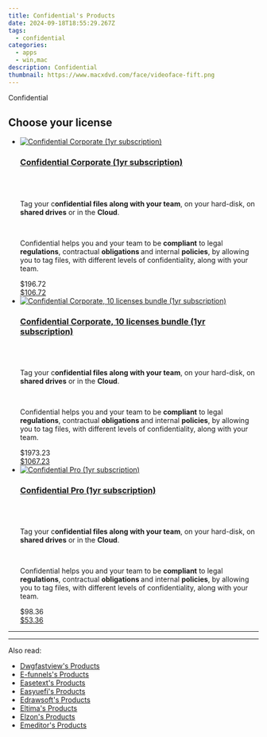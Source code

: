 ```yaml
---
title: Confidential's Products
date: 2024-09-18T18:55:29.267Z
tags: 
  - confidential
categories: 
  - apps
  - win,mac
description: Confidential
thumbnail: https://www.macxdvd.com/face/videoface-fift.png
---
```


Confidential

<!--__INIT__BEGIN__TAG__PRODUCTS__LIST__-->
<!--__INIT__END__TAG__PRODUCTS__LIST__-->

<!--__INIT__BEGIN__TAG__FEED_PRODUCTS__LIST__-->

## Choose your license

<div class="home-content-container">
  <ul class="home-article-list">
    <li class="home-article-item flex flex-row feedProduct">
      <div class="basis-1/3 lg:basis-1/4 xl:basis-1/5 relative flex justify-center items-center overflow-hidden">
                <a href="https://secure.2checkout.com/order/cart.php?PRODS=4718875&amp;QTY=1&amp;AFFILIATE=108875" class="w-24 h-24 md:w-28 md:h-28 lg:w-32 lg:h-32 xl:w-42 xl:h-42 max-w-24 max-h-24 md:max-w-28 md:max-h-28 lg:max-w-32 lg:max-h-32 xl:max-w-42 xl:max-h-42 -pt-2">
          <img src="https://secure.2checkout.com/images/merchant/1c94d7ee62364576f2f61996170fe903/products/Overlay-Violet.png" alt="Confidential Corporate (1yr subscription)" class="relative w-full h-full rounded-full object-cover dark:brightness-75 -mt-4 p-4">
        </a>
              </div>
      <div class="flex flex-col gap-5 px-7 pb-7 basis-2/3 lg:basis-3/4 xl:basis-4/5  pt-5">
        <h3 class="home-article-title"><a href="https://secure.2checkout.com/order/cart.php?PRODS=4718875&amp;QTY=1&amp;AFFILIATE=108875">Confidential Corporate (1yr subscription)</a></h3>
        <div class="home-article-content markdown-body">
                  <html><head></head><body><br>
<p>
	<br>
	Tag your c<strong>onfidential files along with your team</strong>, on your hard-disk, on <strong>shared drives</strong> or in the <strong>Cloud</strong>.</p>
<br>
<p>
	Confidential helps you and your team to be <strong>compliant</strong> to legal <strong>regulations</strong>, contractual <strong>obligations </strong>and internal <strong>policies</strong>, by allowing you to tag files, with different levels of confidentiality, along with your team.</p></body></html>                </div>
        <div class="flex flex-row feedProduct-Price">
          <div class="feedProduct-Price--Old">
            <span class="feedProduct-Price--Currency">$</span>196<span class="feedProduct-Price--Cents">.72</span>
          </div>
          <div class="">
            <a href="https://secure.2checkout.com/order/cart.php?PRODS=4718875&amp;QTY=1&amp;AFFILIATE=108875">
            <span class="feedProduct-Price--Currency">$</span>106<span class="feedProduct-Price--Cents">.72</span>
            </a>
          </div>
        </div>
      </div>
    </li>
    <li class="home-article-item flex flex-row feedProduct">
      <div class="basis-1/3 lg:basis-1/4 xl:basis-1/5 relative flex justify-center items-center overflow-hidden">
                <a href="https://secure.2checkout.com/order/cart.php?PRODS=4718876&amp;QTY=1&amp;AFFILIATE=108875" class="w-24 h-24 md:w-28 md:h-28 lg:w-32 lg:h-32 xl:w-42 xl:h-42 max-w-24 max-h-24 md:max-w-28 md:max-h-28 lg:max-w-32 lg:max-h-32 xl:max-w-42 xl:max-h-42 -pt-2">
          <img src="https://thmb.techidaily.com/056b5dc5bf38553fc5e62980ac558058cdfef6fae043dca04e140a16eeec969f.jpg" alt="Confidential Corporate, 10 licenses bundle (1yr subscription)" class="relative w-full h-full rounded-full object-cover dark:brightness-75 -mt-4 p-4">
        </a>
              </div>
      <div class="flex flex-col gap-5 px-7 pb-7 basis-2/3 lg:basis-3/4 xl:basis-4/5  pt-5">
        <h3 class="home-article-title"><a href="https://secure.2checkout.com/order/cart.php?PRODS=4718876&amp;QTY=1&amp;AFFILIATE=108875">Confidential Corporate, 10 licenses bundle (1yr subscription)</a></h3>
        <div class="home-article-content markdown-body">
                  <html><head></head><body><br>
<p>
	<br>
	Tag your c<strong>onfidential files along with your team</strong>, on your hard-disk, on <strong>shared drives</strong> or in the <strong>Cloud</strong>.</p>
<br>
<p>
	Confidential helps you and your team to be <strong>compliant</strong> to legal <strong>regulations</strong>, contractual <strong>obligations </strong>and internal <strong>policies</strong>, by allowing you to tag files, with different levels of confidentiality, along with your team.</p></body></html>                </div>
        <div class="flex flex-row feedProduct-Price">
          <div class="feedProduct-Price--Old">
            <span class="feedProduct-Price--Currency">$</span>1973<span class="feedProduct-Price--Cents">.23</span>
          </div>
          <div class="">
            <a href="https://secure.2checkout.com/order/cart.php?PRODS=4718876&amp;QTY=1&amp;AFFILIATE=108875">
            <span class="feedProduct-Price--Currency">$</span>1067<span class="feedProduct-Price--Cents">.23</span>
            </a>
          </div>
        </div>
      </div>
    </li>
    <li class="home-article-item flex flex-row feedProduct">
      <div class="basis-1/3 lg:basis-1/4 xl:basis-1/5 relative flex justify-center items-center overflow-hidden">
                <a href="https://secure.2checkout.com/order/cart.php?PRODS=4718304&amp;QTY=1&amp;AFFILIATE=108875" class="w-24 h-24 md:w-28 md:h-28 lg:w-32 lg:h-32 xl:w-42 xl:h-42 max-w-24 max-h-24 md:max-w-28 md:max-h-28 lg:max-w-32 lg:max-h-32 xl:max-w-42 xl:max-h-42 -pt-2">
          <img src="https://secure.2checkout.com/images/merchant/1c94d7ee62364576f2f61996170fe903/products/Overlay-RED.png" alt="Confidential Pro (1yr subscription)" class="relative w-full h-full rounded-full object-cover dark:brightness-75 -mt-4 p-4">
        </a>
              </div>
      <div class="flex flex-col gap-5 px-7 pb-7 basis-2/3 lg:basis-3/4 xl:basis-4/5  pt-5">
        <h3 class="home-article-title"><a href="https://secure.2checkout.com/order/cart.php?PRODS=4718304&amp;QTY=1&amp;AFFILIATE=108875">Confidential Pro (1yr subscription)</a></h3>
        <div class="home-article-content markdown-body">
                  <html><head></head><body><br>
<p>
	<br>
	Tag your c<strong>onfidential files along with your team</strong>, on your hard-disk, on <strong>shared drives</strong> or in the <strong>Cloud</strong>.</p>
<br>
<p>
	Confidential helps you and your team to be <strong>compliant</strong> to legal <strong>regulations</strong>, contractual <strong>obligations </strong>and internal <strong>policies</strong>, by allowing you to tag files, with different levels of confidentiality, along with your team.</p></body></html>                </div>
        <div class="flex flex-row feedProduct-Price">
          <div class="feedProduct-Price--Old">
            <span class="feedProduct-Price--Currency">$</span>98<span class="feedProduct-Price--Cents">.36</span>
          </div>
          <div class="">
            <a href="https://secure.2checkout.com/order/cart.php?PRODS=4718304&amp;QTY=1&amp;AFFILIATE=108875">
            <span class="feedProduct-Price--Currency">$</span>53<span class="feedProduct-Price--Cents">.36</span>
            </a>
          </div>
        </div>
      </div>
    </li>
  </ul>
</div>

<hr>
<!--__INIT__END__TAG__FEED_PRODUCTS__LIST__-->

<hr>

<ins class="adsbygoogle"
      style="display:block"
      data-ad-client="ca-pub-7571918770474297"
      data-ad-slot="8358498916"
      data-ad-format="auto"
      data-full-width-responsive="true"></ins>

<span class="atpl-alsoreadstyle">Also read:</span>
<div><ul>
<li><a href="https://tools.techidaily.com/dwgfastview/products/"><u>Dwgfastview's Products</u></a></li>
<li><a href="https://tools.techidaily.com/e-funnels/products/"><u>E-funnels's Products</u></a></li>
<li><a href="https://tools.techidaily.com/easetext/products/"><u>Easetext's Products</u></a></li>
<li><a href="https://tools.techidaily.com/easyuefi/products/"><u>Easyuefi's Products</u></a></li>
<li><a href="https://tools.techidaily.com/edrawsoft/products/"><u>Edrawsoft's Products</u></a></li>
<li><a href="https://tools.techidaily.com/eltima/products/"><u>Eltima's Products</u></a></li>
<li><a href="https://tools.techidaily.com/elzon/products/"><u>Elzon's Products</u></a></li>
<li><a href="https://tools.techidaily.com/emeditor/products/"><u>Emeditor's Products</u></a></li>
</ul></div>

